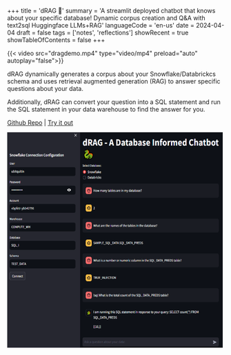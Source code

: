 +++
title = 'dRAG 🐲'
summary = 'A streamlit deployed chatbot that knows about your specific database! Dynamic corpus creation and Q&A with text2sql Huggingface LLMs+RAG'
languageCode = 'en-us'
date = 2024-04-04
draft = false
tags = ['notes', 'reflections']
showRecent = true
showTableOfContents = false
+++

{{< video src="dragdemo.mp4" type="video/mp4" preload="auto" autoplay="false">}}

dRAG dynamically generates a corpus about your Snowflake/Databrickcs schema and uses retrieval augmented generation (RAG) to answer specific questions about your data.

Additionally, dRAG can convert your question into a SQL statement and run the SQL statement in your data warehouse to find the answer for you.

[Github Repo](https://github.com/ubitquitin/dbrag/tree/main) | [Try it out](https://datarag.streamlit.app/)

<img width="500" height="500" src="featured.PNG">
